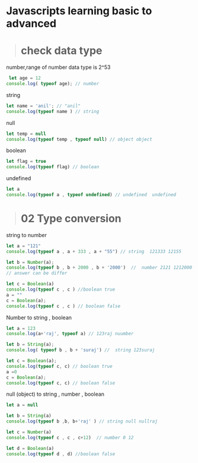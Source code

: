 # Javascripts learning basic to advanced

> # check data type
number,range of number data type is 2^53
```js
 let age = 12
console.log( typeof age); // number
```
string 

```js
let name = 'anil'; // "anil"
console.log(typeof name ) // string
```
null

```js
let temp = null
console.log(typeof temp , typeof null) // object object
```
boolean

```js
let flag = true
console.log(typeof flag) // boolean
```
undefined

```js
let a
console.log(typeof a , typeof undefined) // undefined  undefined
```
> # 02 Type conversion

string to number

```js
let a = "121"
console.log(typeof a , a + 333 , a + "55") // string  121333 12155 

let b = Number(a);
console.log(typeof b , b + 2000 , b + '2000')  //  number 2121 1212000 
// answer can be differ

let c = Boolean(a)
console.log(typeof c , c ) //boolean true
a = ""
c = Boolean(a);
console.log(typeof c , c ) // boolean false

```
Number to string , boolean 

```js
let a = 123
console.log(a+'raj', typeof a) // 123raj nuumber

let b = String(a);
console.log( typeof b , b + 'suraj') //  string 123suraj

let c = Boolean(a);
console.log(typeof c, c) // boolean true
a =0
c = Boolean(a);
console.log(typeof c, c) // boolean false

```
null (object) to string , number , boolean

```js
let a = null

let b = String(a)
console.log(typeof b ,b, b+'raj' ) // string null nullraj

let c = Number(a)
console.log(typeof c , c , c+12)  // number 0 12

let d = Boolean(a)
console.log(typeof d , d) //boolean false 
```

